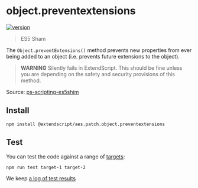 # object.preventextensions

[![version](https://img.shields.io/npm/v/@extendscript/aes.patch.object.preventextensions.svg)](https://www.npmjs.org/package/@extendscript/aes.patch.object.preventextensions)

> ES5 Sham

The `Object.preventExtensions()` method prevents new properties from ever being added to an object (i.e. prevents future extensions to the object).

> __WARNING__ Silently fails in ExtendScript. This should be fine unless you are depending on the safety and security provisions of this method.

Source: [ps-scripting-es5shim](https://github.com/EugenTepin/ps-scripting-es5shim/blob/master/lib/Object/preventExtensions.js)

## Install

    npm install @extendscript/aes.patch.object.preventextensions

## Test

You can test the code against a range of [targets](https://github.com/nbqx/fakestk/blob/master/resources/versions.json):

    npm run test target-1 target-2

We keep [a log of test results](./test/results_log.md)
